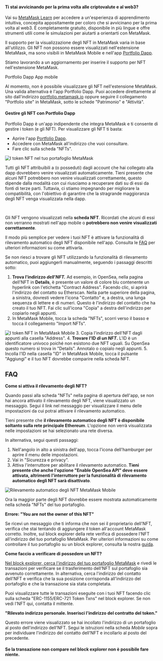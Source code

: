 
#### Ti stai avvicinando per la prima volta alle criptovalute e al web3?


Vai su [MetaMask Learn](https://learn.metamask.io/) per accedere a un'esperienza di apprendimento intuitiva, concepita appositamente per coloro che si avvicinano per la prima volta al web3. È completamente gratuito, disponibile in più lingue e offre strumenti utili come le simulazioni per aiutarti a orientarti con MetaMask.



Il supporto per la visualizzazione degli NFT in MetaMask varia in base all'utilizzo. Gli NFT non possono essere visualizzati nell'estensione MetaMask, ma sono visibili in MetaMask Mobile e nell'app [Portfolio Dapp](https://portfolio.metamask.io).


Stiamo lavorando a un aggiornamento per inserire il supporto per NFT nell'estensione MetaMask.




Portfolio Dapp App mobile


Al momento, non è possibile visualizzare gli NFT nell'estensione MetaMask. Una valida alternativa è l'app Portfolio Dapp. Puoi accedere direttamente al sito dall'indirizzo [portfolio.metamask.io](https://portfolio.metamask.io) oppure seguire il collegamento "Portfolio site" in MetaMask, sotto le schede "Patrimonio" e "Attività". 


#### Gestire gli NFT con Portfolio Dapp


Portfolio Dapp è un'app indipendente che integra MetaMask e ti consente di gestire i token (e gli NFT). Per visualizzare gli NFT ti basta:


* Aprire l'app [Portfolio Dapp](https://portfolio.metamask.io/).
* Accedere con MetaMask all'indirizzo che vuoi consultare.
* Fare clic sulla scheda "NFTs".


![I token NFT nel tuo portafoglio MetaMask](https://support.metamask.io/hc/article_attachments/12538256914331)


Tutti gli NFT attribuibili a (o posseduti) dagli account che hai collegato alla dapp dovrebbero venire visualizzati automaticamente. Tieni presente che alcuni NFT potrebbero non venire visualizzati correttamente, questo dipende dalla modalità con cui riusciamo a recuperare dati su di essi da fonti di terze parti. Tuttavia, ci stiamo impegnando per migliorare la compatibilità, con l'obiettivo di garantire che la stragrande maggioranza degli NFT venga visualizzata nella dapp.


 




Gli NFT vengono visualizzati nella **scheda NFT**. Ricordati che alcuni di essi non verranno mostrati nell'app mobile o **potrebbero non venire visualizzati correttamente**.


Il modo più semplice per vedere i tuoi NFT è attivare la funzionalità di rilevamento automatico degli NFT disponibile nell'app. Consulta le [FAQ](#h_01FX57WQCNFY5GKFYR8YYW70D5) per ulteriori informazioni su come attivarla.


Se non riesci a trovare gli NFT utilizzando la funzionalità di rilevamento automatico, puoi aggiungerli manualmente, seguendo i passaggi descritti sotto:


1. **Trova l'indirizzo *dell'NFT.*** Ad esempio, in OpenSea, nella pagina dell'NFT in **Details**, è presente un valore di colore blu contenente un hyperlink con l'etichetta "Contract Address". Facendo clic, si aprirà l'indirizzo del contatto su Etherscan. Nella parte superiore della pagina, a sinistra, dovresti vedere l'icona "Contatto" e, a destra, una lunga sequenza di lettere e di numeri. Questo è l'indirizzo del contatto che ha creato il tuo NFT. Fai clic sull'icona "Copia" a destra dell'indirizzo per copiarlo negli appunti.
2. In MetaMask Mobile, tocca la scheda "NFTs", scorri verso il basso e tocca il collegamento "Import NFTs".


![I token NFT in MetaMask Mobile](https://support.metamask.io/hc/article_attachments/12676602789147)
3. Copia l'indirizzo dell'NFT dagli appunti alla casella "Address".
4. **Trovare l'ID *di un NFT*.** L'ID è un identificatore univoco poiché non esistono due NFT uguali. Su OpenSea questo numero si trova in "Details". Annotalo o copialo negli appunti.
5. Incolla l'ID nella casella "ID" in MetaMask Mobile, tocca il pulsante "Aggiungi" e il tuo NFT dovrebbe comparire nella scheda NFT.





**FAQ**
--------




**Come si attiva il rilevamento degli NFT?**

Quando passi alla scheda "NFTs" nella pagina di apertura dell'app, se non hai ancora attivato il rilevamento degli NFT, viene visualizzato un messaggio. Segui il link nel messaggio per visualizzare il menu delle impostazioni da cui potrai attivare il rilevamento automatico.


Tieni presente che **il rilevamento automatico degli NFT è disponibile soltanto sulla rete principale Ethereum**. L'opzione non verrà visualizzata nelle impostazioni se hai selezionato una rete diversa. 


In alternativa, segui questi passaggi:


1. Nell'angolo in alto a sinistra dell'app, tocca l'icona dell'hamburger per aprire il menu delle impostazioni.
2. Vai in "Sicurezza e privacy".
3. Attiva l'interruttore per abilitare il rilevamento automatico. **Tieni presente che anche l'opzione "Enable OpenSea API" deve essere attivata, altrimenti l'interruttore per la funzionalità di rilevamento automatico degli NFT sarà disattivato**.


![Rilevamento automatico degli NFT MetaMask Mobile](https://support.metamask.io/hc/article_attachments/12539099228187)


Ora la maggior parte degli NFT dovrebbe essere mostrata automaticamente nella scheda "NFTs" del tuo portafoglio.





**Errore: "You are not the owner of this NFT"**

Se ricevi un messaggio che ti informa che non sei il proprietario dell'NFT, verifica che stai tentando di aggiungere il token all'account MetaMask corretto. Inoltre, sul block explorer della rete verifica di possedere l'NFT all'indirizzo del tuo portafoglio MetaMask. Per ulteriori informazioni su come controllare il tuo portafoglio su un block explorer, consulta la nostra [guida](https://support.metamask.io/hc/en-us/articles/360057536611-How-to-check-my-wallet-activity-on-the-blockchain-explorer).





**Come faccio a verificare di possedere un NFT?**

[Nel block explorer, cerca l'indirizzo del tuo portafoglio MetaMask](https://support.metamask.io/hc/en-us/articles/360057536611-How-to-check-my-wallet-activity-on-the-blockchain-explorer) e rivedi le transazioni per verificare se il trasferimento dell'NFT sul portafoglio sia avvenuto correttamente. In alternativa, cerca l'indirizzo del contatto dell'NFT e verifica che la sua posizione corrisponda all'indirizzo del portafoglio e che la transazione sia stata completata.


Puoi visualizzare tutte le transazioni eseguite con i tuoi NFT facendo clic sulla scheda "ERC-1155/ERC-721 Token Txns" nel block explorer. Se non vedi l'NFT qui, contatta il mittente.





**"Rilevato indirizzo personale. Inserisci l'indirizzo del contratto del token."**

Questo errore viene visualizzato se hai incollato l'indirizzo di un portafoglio al posto dell'indirizzo dell'NFT. Segui le istruzioni nella scheda *Mobile* sopra per individuare l'indirizzo del contatto dell'NFT e incollarlo al posto del precedente.





#### **Se la transazione non compare nel block explorer non è possibile fare niente.**

